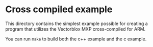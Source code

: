 # Cross compiled example

This directory contains the simplest example possible for creating a program
that utilizes the Vectorblox MXP cross-compiled for ARM.

You can run `make` to build both the c++ example and the c example.
